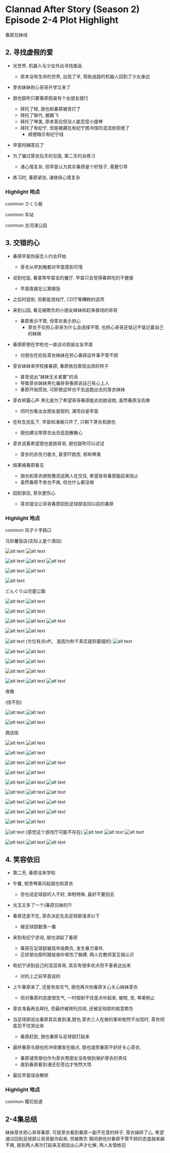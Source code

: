 # Clannad After Story (Season 2) Episode 2-4 Plot Highlight

春原兄妹线

## 2. 寻找虚假的爱

- 光世界, 机器人与少女外出寻找废品
  - 原本没有生命的世界, 出现了羊, 帮助迷路的机器人回到了少女身边

- 芽衣妹妹担心哥哥升学又来了
- 朋也鼓吹只要春原假装有个女朋友就行
  - 拜托了椋, 朋也和春原被杏打了
  - 拜托了智代, 被踢飞
  - 拜托了琴美, 原本答应但没人能忍受小提琴
  - 拜托了有纪宁, 但是被藏在有纪宁图书馆的混混给拒绝了
    - 顺便暗示有纪宁线

- 早苗阿姨答应了
- 为了骗过芽衣后天的见面, 第二天约会练习
  - 渚心情复杂, 但早苗认为其实春原是个好孩子, 需要引导
- 练习时, 春原紧张, 渚继续心情复杂

### Highlight 地点

common さくら板

common 车站

common 古河渚公园

## 3. 交错的心

- 春原早苗伪装恋人约会开始
  - 芽衣从早到晚都对早苗感到可惜
- 说到吃饭, 春苗带早苗去的餐厅, 早苗只会觉得春原吃的不健康
  - 早苗直接在公寓做饭
- 之后时逛街, 但都是游戏厅, CD厅等糟糕的选项
- 来到公园, 看见被欺负的小朋友妹妹和赶来救场的哥哥
  - 春原表示不管, 但芽衣表示担心
    - 芽衣不仅担心哥哥为什么会选择不管, 也担心哥哥还惦记不惦记着自己的妹妹

- 春原即使在学校也一直谈论假装女友早苗
  - 对朋也在劝告芽衣妹妹在担心春原这件事不管不顾
- 芽衣妹妹来学校接春原, 春原依旧表现出烦的样子
  - 甚至说出"妹妹无关紧要"的话
  - 导致芽衣妹妹黑化骗哥哥春原说自己有心上人
  - 春原开始慌张, 可即使这样也不去追跑出去的芽衣妹妹

- 芽衣袒露心声 黑化是为了希望哥哥春原能去劝她说她, 虽然春原没去做
  - 同时也看出女朋友是假的, 渚坦白是早苗

- 在秋生扰乱下, 早苗和渚被只开了, 只剩下芽衣和朋也
  - 朋也建议带芽衣出去逛逛散散心
- 芽衣说着希望朋也是她哥哥, 朋也鼓吹可以试试
  - 芽衣的杀伤力极大, 甚至吓跑杏, 椋和琴美
- 结果被春原看见
  - 朋也和芽衣顺势撒谎说两人在交往, 希望哥哥春原能前来阻止
  - 虽然春原不舍也不爽, 但也什么都没做
- 回到家后, 芽衣更伤心
  - 芽衣提议让哥哥春原回到足球部变回以前的春原

### Highlight 地点

common 风子十字路口

马铃薯饭店(实际上是个酒店)

![alt text](img/cla-af-3-023-s0.jpg)
![alt text](img/cla-af-3-021.jpg)

![alt text](img/cla-af-3-023-s.jpg)
![alt text](img/cla-af-3-024.jpg)
![alt text](img/cla-af-3-025.jpg)

![alt text](img/cla-af-3-022-s.jpg)
![alt text](img/cla-af-3-027.jpg)


![alt text](img/cla-af-3-024-s.jpg)

どんぐり山児童公園

![alt text](img/cla-af-3-041-s.jpg)
![alt text](img/cla-af-3-054.jpg)

![alt text](img/cla-af-3-031-s.jpg)
![alt text](img/cla-af-3-056.jpg)

![alt text](img/cla-af-3-042-s.jpg)
![alt text](img/cla-af-3-058.jpg)
![alt text](img/cla-af-3-057.jpg)

![alt text](img/cla-af-3-034-s.jpg)
![alt text](img/cla-af-3-059.jpg)

![alt text](img/cla-af-3-036-s.jpg) (方位有点off， 是因为秋千真实是斜着摆的)
![alt text](img/cla-af-3-060.jpg)

![alt text](img/cla-af-3-035-s.jpg)
![alt text](img/cla-af-3-061.jpg)

![alt text](img/cla-af-3-037-s.jpg)
![alt text](img/cla-af-3-064.jpg)

![alt text](img/cla-af-3-040-s.jpg)
![alt text](img/cla-af-3-072.jpg)

![alt text](img/cla-af-3-039-s.jpg)
![alt text](img/cla-af-3-071.jpg)
![alt text](img/cla-af-3-073.jpg)

夜晚

(找不到)

![alt text](img/cla-af-3-004-s.jpg)
![alt text](img/cla-af-3-074.jpg)

![alt text](img/cla-af-3-005-s.jpg)
![alt text](img/cla-af-3-078.jpg)

商店街

![alt text](img/cla-af-3-007-s.jpg)
![alt text](img/cla-af-3-185.jpg)

![alt text](img/cla-af-3-008-s.jpg)
![alt text](img/cla-af-3-187.jpg)

![alt text](img/cla-af-3-009-s.jpg)
![alt text](img/cla-af-3-188.jpg)
![alt text](img/cla-af-3-189.jpg)

![alt text](img/cla-af-3-010-s.jpg)
![alt text](img/cla-af-3-190.jpg)

![alt text](img/cla-af-3-011-s.jpg)
![alt text](img/cla-af-3-199.jpg)
![alt text](img/cla-af-3-201.jpg)

![alt text](img/cla-af-3-012-s.jpg)
![alt text](img/cla-af-3-207.jpg)
![alt text](img/cla-af-3-211.jpg)

![alt text](img/cla-af-3-014-s.jpg)
![alt text](img/cla-af-3-231.jpg)
![alt text](img/cla-af-3-226.jpg)

![alt text](img/cla-af-3-015-s.jpg)
![alt text](img/cla-af-3-237.jpg)
![alt text](img/cla-af-3-290.jpg)

![alt text](img/cla-af-3-017-s.jpg)
![alt text](img/cla-af-3-250.jpg)

![alt text](img/cla-af-3-019-s.jpg) (感觉这个游戏厅可能不存在)
![alt text](img/cla-af-3-262.jpg)
![alt text](img/cla-af-3-267.jpg)
![alt text](img/cla-af-3-291.jpg)

![alt text](img/cla-af-3-018-s.jpg)
![alt text](img/cla-af-3-272.jpg)
![alt text](img/cla-af-3-294.jpg)

## 4. 笑容依旧

- 第二天, 春原没来学校
- 午餐, 椋杏琴美问起朋也和芽衣
  - 杏也说足球部的人不好, 体制特殊, 最好不要回去

- 光玉又多了一个(春原兄妹的?)

- 春原还是不在, 芽衣决定先去足球部请求以下
  - 被足球部数落一番
- 来到有纪宁咨询, 朋也讲起了春原
  - 春原在足球部被高年级欺负, 发生暴力事件, 
  - 正好朋也那时跟爸爸吵架伤了胳膊, 两人在教师室互相认识
- 有纪宁讲到自己的混混哥哥, 其实有很多优点但不善表达出来
  - 对的上之前早苗说的

- 上午春原来了, 还是有些生气, 朋也再次劝春原关心关心妹妹芽衣
  - 但对春原的态度很生气, 一时按耐不住差点吵起来, 被椋, 杏, 琴美制止
- 芽衣准备再去拜托, 但最终被拜托捡球, 还被足球部的故意欺负
- 当足球部说出春原其实直到渚,朋也,芽衣三人在做的事却依然不出现时, 芽衣彻底忍不住哭出来
  - 春原赶到, 朋也春原与足球部打起来

- 最终春原与朋也的冲突爆发在极点, 朋也谴责春原不好好关心芽衣,
  - 春原谴责朋也作为芽衣男朋友没有做到保护芽衣的责任
  - 直到春原看到渚还在旁边才恍然大悟

- 最后早苗误会解除

### Highlight 地点

common 樱花街道

## 2-4集总结

妹妹芽衣担心哥哥春原, 可是芽衣看到春原一副不在意的样子.
芽衣操碎了心, 希望通过回到足球部让哥哥振作起来, 但被欺负
期间朋也对春原不管不顾的态度越来越不爽, 直到两人再次打起来互相说出心声才化解,
两人友情依旧
